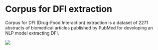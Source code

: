 # Corpus for DFI extraction

Corpus for DFI (Drug-Food Interaction) extraction is a dataset of 2271 abstracts of biomedical articles published by PubMed for developing an NLP model extracting DFI.

<img src= 'https://user-images.githubusercontent.com/75958220/104395745-c1321780-558c-11eb-9121-2fa7895c56ff.png'>

